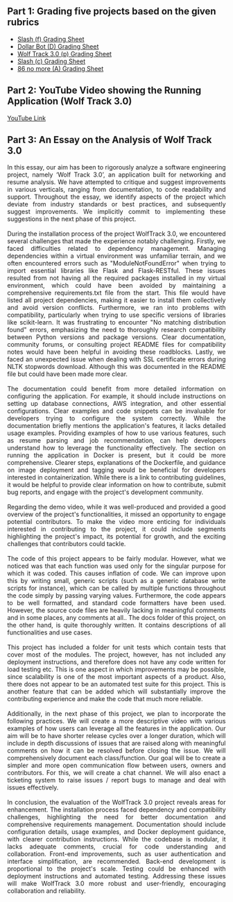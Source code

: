 ## Part 1: Grading five projects based on the given rubrics
- <a href="https://github.com/shreyavaidya2311/se-project-g23/blob/main/proj1/Slash_f_Grading.csv">Slash (f) Grading Sheet</a>
- <a href="https://github.com/shreyavaidya2311/se-project-g23/blob/main/proj1/Dollar_Bot%20Grading.csv">Dollar Bot (D) Grading Sheet</a>
- <a href="https://github.com/shreyavaidya2311/se-project-g23/blob/main/proj1/WolfTrack3.0%20Grading.csv">Wolf Track 3.0 (p) Grading Sheet</a>
- <a href="https://github.com/shreyavaidya2311/se-project-g23/blob/main/proj1/Slash_c_Grading.csv">Slash (c) Grading Sheet</a>
- <a href="https://github.com/shreyavaidya2311/se-project-g23/blob/main/proj1/86NoMore_A_Grading.csv">86 no more (A) Grading Sheet</a>

## Part 2: YouTube Video showing the Running Application (Wolf Track 3.0)
<a href="https://www.youtube.com/watch?v=4dyQ-rKDXP8">YouTube Link</a>

## Part 3: An Essay on the Analysis of Wolf Track 3.0 
<div align="justify">In this essay, our aim has been to rigorously analyze a software engineering project, namely ‘Wolf Track 3.0’, an application built for networking and resume analysis. We have attempted to critique and suggest improvements in various verticals, ranging from documentation, to code readability and support. Throughout the essay, we identify aspects of the project which deviate from industry standards or best practices, and subsequently suggest improvements. We implicitly commit to implementing these suggestions in the next phase of this project.
</div>
<br/>
<div align="justify">
During the installation process of the project WolfTrack 3.0, we encountered several challenges that made the experience notably challenging. Firstly, we faced difficulties related to dependency management. Managing dependencies within a virtual environment was unfamiliar terrain, and we often encountered errors such as "ModuleNotFoundError" when trying to import essential libraries like Flask and Flask-RESTful. These issues resulted from not having all the required packages installed in my virtual environment, which could have been avoided by maintaining a comprehensive requirements.txt file from the start. This file would have listed all project dependencies, making it easier to install them collectively and avoid version conflicts. Furthermore, we ran into problems with compatibility, particularly when trying to use specific versions of libraries like scikit-learn. It was frustrating to encounter "No matching distribution found" errors, emphasizing the need to thoroughly research compatibility between Python versions and package versions. Clear documentation, community forums, or consulting project README files for compatibility notes would have been helpful in avoiding these roadblocks. Lastly, we faced an unexpected issue when dealing with SSL certificate errors during NLTK stopwords download. Although this was documented in the README file but could have been made more clear. </div>

<br/>
<div align="justify">
The documentation could benefit from more detailed information on configuring the application. For example, it should include instructions on setting up database connections, AWS integration, and other essential configurations. Clear examples and code snippets can be invaluable for developers trying to configure the system correctly. While the documentation briefly mentions the application's features, it lacks detailed usage examples. Providing examples of how to use various features, such as resume parsing and job recommendation, can help developers understand how to leverage the functionality effectively. The section on running the application in Docker is present, but it could be more comprehensive. Clearer steps, explanations of the Dockerfile, and guidance on image deployment and tagging would be beneficial for developers interested in containerization. While there is a link to contributing guidelines, it would be helpful to provide clear information on how to contribute, submit bug reports, and engage with the project's development community. </div>

<br/>
<div align="justify">
Regarding the demo video, while it was well-produced and provided a good overview of the project's functionalities, it missed an opportunity to engage potential contributors. To make the video more enticing for individuals interested in contributing to the project, it could include segments highlighting the project's impact, its potential for growth, and the exciting challenges that contributors could tackle. </div>

<br/>
<div align="justify">
The code of this project appears to be fairly modular. However, what we noticed was that each function was used only for the singular purpose for which it was coded. This causes inflation of code. We can improve upon this by writing small, generic scripts (such as a generic database write scripts for instance), which can be called by multiple functions throughout the code simply by passing varying values. Furthermore, the code appears to be well formatted, and standard code formatters have been used. However, the source code files are heavily lacking in meaningful comments and in some places, any comments at all.. The docs folder of this project, on the other hand, is quite thoroughly written. It contains descriptions of all functionalities and use cases. </div>

<br/>
<div align="justify">
This project has included a folder for unit tests which contain tests that cover most of the modules. The project, however, has not included any deployment instructions, and therefore does not have any code written for load testing etc. This is one aspect in which improvements may be possible, since scalability is one of the most important aspects of a product. Also, there does not appear to be an automated test suite for this project. This is another feature that can be added which will substantially improve the contributing experience and make the code that much more reliable.</div>

<br/>
<div align="justify">
Additionally, in the next phase of this project, we plan to incorporate the following practices.
We will create a more descriptive video with various examples of how users can leverage all the features in the application. Our aim will be to have shorter release cycles over a longer duration, which will include in depth discussions of issues that are raised along with meaningful comments on how it can be resolved before closing the issue. We will comprehensively document each class/function. Our goal will be to create a simpler and more open communication flow between users, owners and contributors. For this, we will create a chat channel. We will also enact a ticketing system to raise issues / report bugs to manage and deal with issues effectively.</div>

<br/>
<div align="justify">
In conclusion, the evaluation of the WolfTrack 3.0 project reveals areas for enhancement. The installation process faced dependency and compatibility challenges, highlighting the need for better documentation and comprehensive requirements management. Documentation should include configuration details, usage examples, and Docker deployment guidance, with clearer contribution instructions. While the codebase is modular, it lacks adequate comments, crucial for code understanding and collaboration. Front-end improvements, such as user authentication and interface simplification, are recommended. Back-end development is proportional to the project's scale. Testing could be enhanced with deployment instructions and automated testing. Addressing these issues will make WolfTrack 3.0 more robust and user-friendly, encouraging collaboration and reliability.</div>
